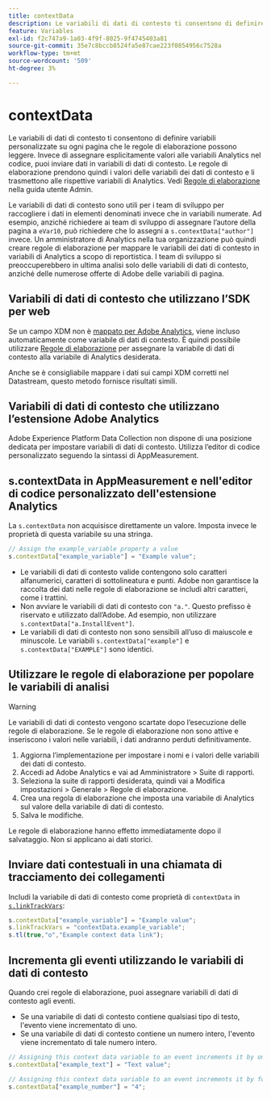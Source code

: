 ```yaml
---
title: contextData
description: Le variabili di dati di contesto ti consentono di definire variabili personalizzate su ogni pagina che le regole di elaborazione possono leggere.
feature: Variables
exl-id: f2c747a9-1a03-4f9f-8025-9f4745403a81
source-git-commit: 35e7c8bccb8524fa5e87cae223f0854956c7528a
workflow-type: tm+mt
source-wordcount: '509'
ht-degree: 3%

---
```


# contextData

Le variabili di dati di contesto ti consentono di definire variabili personalizzate su ogni pagina che le regole di elaborazione possono leggere. Invece di assegnare esplicitamente valori alle variabili Analytics nel codice, puoi inviare dati in variabili di dati di contesto. Le regole di elaborazione prendono quindi i valori delle variabili dei dati di contesto e li trasmettono alle rispettive variabili di Analytics. Vedi [Regole di elaborazione](/help/admin/admin/c-manage-report-suites/c-edit-report-suites/general/c-processing-rules/c-processing-rules-configuration/t-processing-rules.md) nella guida utente Admin.

Le variabili di dati di contesto sono utili per i team di sviluppo per raccogliere i dati in elementi denominati invece che in variabili numerate. Ad esempio, anziché richiedere ai team di sviluppo di assegnare l’autore della pagina a `eVar10`, può richiedere che lo assegni a `s.contextData["author"]` invece. Un amministratore di Analytics nella tua organizzazione può quindi creare regole di elaborazione per mappare le variabili dei dati di contesto in variabili di Analytics a scopo di reportistica. I team di sviluppo si preoccuperebbero in ultima analisi solo delle variabili di dati di contesto, anziché delle numerose offerte di Adobe delle variabili di pagina.

## Variabili di dati di contesto che utilizzano l’SDK per web

Se un campo XDM non è [mappato per Adobe Analytics](https://experienceleague.adobe.com/docs/analytics/implementation/aep-edge/variable-mapping.html?lang=it), viene incluso automaticamente come variabile di dati di contesto. È quindi possibile utilizzare [Regole di elaborazione](/help/admin/admin/c-manage-report-suites/c-edit-report-suites/general/c-processing-rules/processing-rules.md) per assegnare la variabile di dati di contesto alla variabile di Analytics desiderata.

Anche se è consigliabile mappare i dati sui campi XDM corretti nel Datastream, questo metodo fornisce risultati simili.

## Variabili di dati di contesto che utilizzano l’estensione Adobe Analytics

Adobe Experience Platform Data Collection non dispone di una posizione dedicata per impostare variabili di dati di contesto. Utilizza l’editor di codice personalizzato seguendo la sintassi di AppMeasurement.

## s.contextData in AppMeasurement e nell&#39;editor di codice personalizzato dell&#39;estensione Analytics

La `s.contextData` non acquisisce direttamente un valore. Imposta invece le proprietà di questa variabile su una stringa.

```js
// Assign the example_variable property a value
s.contextData["example_variable"] = "Example value";
```

* Le variabili di dati di contesto valide contengono solo caratteri alfanumerici, caratteri di sottolineatura e punti. Adobe non garantisce la raccolta dei dati nelle regole di elaborazione se includi altri caratteri, come i trattini.
* Non avviare le variabili di dati di contesto con `"a."`. Questo prefisso è riservato e utilizzato dall’Adobe. Ad esempio, non utilizzare `s.contextData["a.InstallEvent"]`.
* Le variabili di dati di contesto non sono sensibili all’uso di maiuscole e minuscole. Le variabili `s.contextData["example"]` e `s.contextData["EXAMPLE"]` sono identici.

## Utilizzare le regole di elaborazione per popolare le variabili di analisi

>[!WARNING]
>
>Le variabili di dati di contesto vengono scartate dopo l’esecuzione delle regole di elaborazione. Se le regole di elaborazione non sono attive e inseriscono i valori nelle variabili, i dati andranno perduti definitivamente.

1. Aggiorna l’implementazione per impostare i nomi e i valori delle variabili dei dati di contesto.
2. Accedi ad Adobe Analytics e vai ad Amministratore > Suite di rapporti.
3. Seleziona la suite di rapporti desiderata, quindi vai a Modifica impostazioni > Generale > Regole di elaborazione.
4. Crea una regola di elaborazione che imposta una variabile di Analytics sul valore della variabile di dati di contesto.
5. Salva le modifiche.

Le regole di elaborazione hanno effetto immediatamente dopo il salvataggio. Non si applicano ai dati storici.

## Inviare dati contestuali in una chiamata di tracciamento dei collegamenti

Includi la variabile di dati di contesto come proprietà di `contextData` in [`s.linkTrackVars`](../config-vars/linktrackvars.md):

```js
s.contextData["example_variable"] = "Example value";
s.linkTrackVars = "contextData.example_variable";
s.tl(true,"o","Example context data link");
```

## Incrementa gli eventi utilizzando le variabili di dati di contesto

Quando crei regole di elaborazione, puoi assegnare variabili di dati di contesto agli eventi.

* Se una variabile di dati di contesto contiene qualsiasi tipo di testo, l&#39;evento viene incrementato di uno.
* Se una variabile di dati di contesto contiene un numero intero, l&#39;evento viene incrementato di tale numero intero.

```js
// Assigning this context data variable to an event increments it by one
s.contextData["example_text"] = "Text value";

// Assigning this context data variable to an event increments it by four
s.contextData["example_number"] = "4";
```

